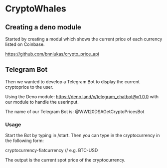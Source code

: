 # CryptoWhales

 ## Creating a deno module

 Started by creating a modul which shows the current price of each currency listed on Coinbase.

 https://github.com/bnnlukas/crypto_price_api

 ## Telegram Bot

 Then we wanted to develop a Telegram Bot to display the current cryptoprice to the user.

 Using the Deno module: https://deno.land/x/telegram_chatbot@v1.0.0 with our module to handle the userinput.

 The name of our Telegram Bot is: @WWI20DSAGetCryptoPricesBot
 
 ### Usage
 
 Start the Bot by typing in /start. Then you can type in the cryptocurrency in the following form:
 
 cryptocurrency-fiatcurrency // e.g. BTC-USD
 
 The output is the current spot price of the cryptocurrency.



